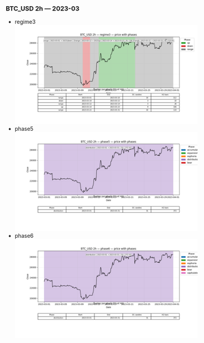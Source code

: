 ### BTC_USD 2h — 2023-03

- regime3
![BTC_USD_2h_regime3_2023-03_phase_price.png](outputs/fourier/phase_monthly/BTC_USD/2h/2023/2023-03/BTC_USD_2h_regime3_2023-03_phase_price.png)
- phase5
![BTC_USD_2h_phase5_2023-03_phase_price.png](outputs/fourier/phase_monthly/BTC_USD/2h/2023/2023-03/BTC_USD_2h_phase5_2023-03_phase_price.png)
- phase6
![BTC_USD_2h_phase6_2023-03_phase_price.png](outputs/fourier/phase_monthly/BTC_USD/2h/2023/2023-03/BTC_USD_2h_phase6_2023-03_phase_price.png)